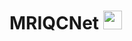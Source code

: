# MRIQCNet <img src="https://raw.githubusercontent.com/MartinHeinz/MartinHeinz/master/wave.gif" width="30px">
